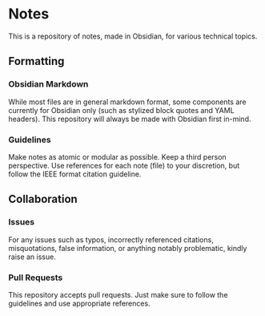 # Notes

This is a repository of notes, made in Obsidian, for various technical topics.

## Formatting

### Obsidian Markdown

While most files are in general markdown format, some components are currently for Obsidian only (such as stylized block quotes and YAML headers). This repository will always be made with Obsidian first in-mind.

### Guidelines

Make notes as atomic or modular as possible. Keep a third person perspective. Use references for each note (file) to your discretion, but follow the IEEE format citation guideline.

## Collaboration

### Issues

For any issues such as typos, incorrectly referenced citations, misquotations, false information, or anything notably problematic, kindly raise an issue.

### Pull Requests

This repository accepts pull requests.  Just make sure to follow the guidelines and use appropriate references.

